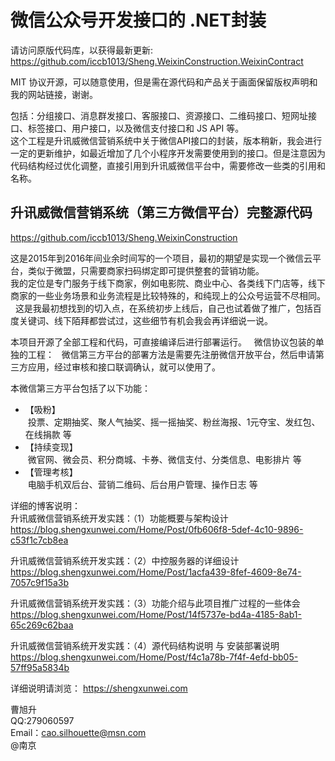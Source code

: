 # 微信公众号开发接口的 .NET封装

请访问原版代码库，以获得最新更新: https://github.com/iccb1013/Sheng.WeixinConstruction.WeixinContract

MIT 协议开源，可以随意使用，但是需在源代码和产品关于画面保留版权声明和我的网站链接，谢谢。   

包括：分组接口、消息群发接口、客服接口、资源接口、二维码接口、短网址接口、标签接口、用户接口，以及微信支付接口和 JS API 等。  
这个工程是升讯威微信营销系统中关于微信API接口的封装，版本稍新，我会进行一定的更新维护，如最近增加了几个小程序开发需要使用到的接口。但是注意因为代码结构经过优化调整，直接引用到升讯威微信平台中，需要修改一些类的引用和名称。

## 升讯威微信营销系统（第三方微信平台）完整源代码

https://github.com/iccb1013/Sheng.WeixinConstruction

这是2015年到2016年间业余时间写的一个项目，最初的期望是实现一个微信云平台，类似于微盟，只需要商家扫码绑定即可提供整套的营销功能。  
我的定位是专门服务于线下商家，例如电影院、商业中心、各类线下门店等，线下商家的一些业务场景和业务流程是比较特殊的，和纯现上的公众号运营不尽相同。  
这是我最初想找到的切入点，在系统初步上线后，自己也试着做了推广，包括百度关键词、线下陌拜都尝试过，这些细节有机会我会再详细说一说。  

本项目开源了全部工程和代码，可直接编译后进行部署运行。  
微信协议包装的单独的工程：  
微信第三方平台的部署方法是需要先注册微信开放平台，然后申请第三方应用，经过审核和接口联调确认，就可以使用了。  

本微信第三方平台包括了以下功能：  
+ 【吸粉】  
  投票、定期抽奖、聚人气抽奖、摇一摇抽奖、粉丝海报、1元夺宝、发红包、在线捐款 等  
+ 【持续变现】  
  微官网、微会员、积分商城、卡券、微信支付、分类信息、电影排片 等  
+ 【管理考核】  
  电脑手机双后台、营销二维码、后台用户管理、操作日志 等


详细的博客说明：  
升讯威微信营销系统开发实践：（1）功能概要与架构设计  
https://blog.shengxunwei.com/Home/Post/0fb606f8-5def-4c10-9896-c53f1c7cb8ea

升讯威微信营销系统开发实践：（2）中控服务器的详细设计  
https://blog.shengxunwei.com/Home/Post/1acfa439-8fef-4609-8e74-7057c9f15a3b

升讯威微信营销系统开发实践：（3）功能介绍与此项目推广过程的一些体会  
https://blog.shengxunwei.com/Home/Post/14f5737e-bd4a-4185-8ab1-65c269c62baa

升讯威微信营销系统开发实践：（4）源代码结构说明 与 安装部署说明  
https://blog.shengxunwei.com/Home/Post/f4c1a78b-7f4f-4efd-bb05-57ff95a5834b

详细说明请浏览：
https://shengxunwei.com

曹旭升  
QQ:279060597  
Email：cao.silhouette@msn.com  
@南京 

